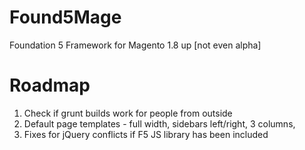 Found5Mage
==========

Foundation 5 Framework for Magento 1.8 up [not even alpha]


# Roadmap

1. Check if grunt builds work for people from outside
2. Default page templates - full width, sidebars left/right, 3 columns,
3. Fixes for jQuery conflicts if F5 JS library has been included